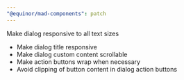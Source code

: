 ```yaml
---
"@equinor/mad-components": patch
---
```


Make dialog responsive to all text sizes

- Make dialog title responsive
- Make dialog custom content scrollable
- Make action buttons wrap when necessary
- Avoid clipping of button content in dialog action buttons
